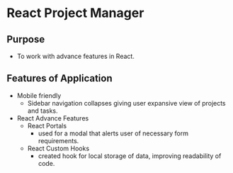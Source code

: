 # React Project Manager

## Purpose

- To work with advance features in React.

## Features of Application

- Mobile friendly
  - Sidebar navigation collapses giving user expansive view of projects and tasks.
- React Advance Features
  - React Portals
    - used for a modal that alerts user of necessary form requirements.
  - React Custom Hooks
    - created hook for local storage of data, improving readability of code.
